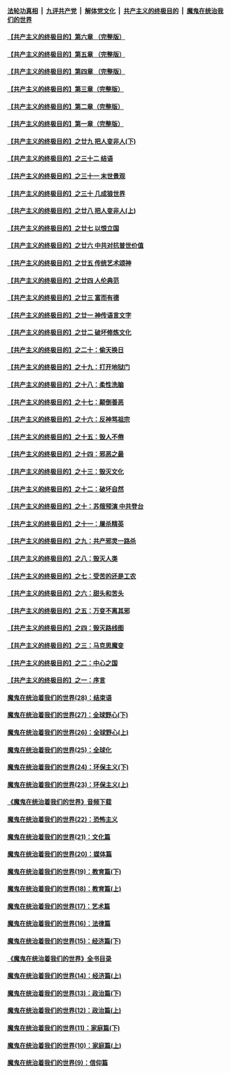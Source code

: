 ####  [法轮功真相](../../../../basic/blob/master/README.md?t=04141130) &nbsp;|&nbsp; [九评共产党](../../../../9ping.md/blob/master/README.md?t=04141130) &nbsp;|&nbsp; [解体党文化](../../../../jtdwh.md/blob/master/README.md?t=04141130)  &nbsp;|&nbsp; [共产主义的终极目的](../../../../gczydzjmd.md/blob/master/README.md?t=04141130) &nbsp;|&nbsp; [魔鬼在统治我们的世界](../../../../mgztzwmdsj.md/blob/master/README.md?t=04141130) 

#### [【共产主义的终极目的】第六章 （完整版）](../pages/nsc422/n11428913.md?t=04141130) 

#### [【共产主义的终极目的】第五章 （完整版）](../pages/nsc422/n11428912.md?t=04141130) 

#### [【共产主义的终极目的】第四章 （完整版）](../pages/nsc422/n11428907.md?t=04141130) 

#### [【共产主义的终极目的】第三章（完整版）](../pages/nsc422/n11428848.md?t=04141130) 

#### [【共产主义的终极目的】第二章（完整版）](../pages/nsc422/n11428831.md?t=04141130) 

#### [【共产主义的终极目的】第一章（完整版）](../pages/nsc422/n11417651.md?t=04141130) 

#### [【共产主义的终极目的】之廿九 把人变非人(下)](../pages/nsc422/n11344140.md?t=04141130) 

#### [【共产主义的终极目的】之三十二 结语](../pages/nsc422/n11360535.md?t=04141130) 

#### [【共产主义的终极目的】之三十一 末世景观](../pages/nsc422/n11351129.md?t=04141130) 

#### [【共产主义的终极目的】之三十 几成狼世界](../pages/nsc422/n11348280.md?t=04141130) 

#### [【共产主义的终极目的】之廿八 把人变非人(上)](../pages/nsc422/n11340492.md?t=04141130) 

#### [【共产主义的终极目的】之廿七 以恨立国](../pages/nsc422/n11336944.md?t=04141130) 

#### [【共产主义的终极目的】之廿六 中共对抗普世价值](../pages/nsc422/n11324785.md?t=04141130) 

#### [【共产主义的终极目的】之廿五 传统艺术颂神](../pages/nsc422/n11296396.md?t=04141130) 

#### [【共产主义的终极目的】之廿四 人伦典范](../pages/nsc422/n11296397.md?t=04141130) 

#### [【共产主义的终极目的】之廿三 富而有德](../pages/nsc422/n11283598.md?t=04141130) 

#### [【共产主义的终极目的】之廿一 神传语言文字](../pages/nsc422/n11263265.md?t=04141130) 

#### [【共产主义的终极目的】之廿二 破坏修炼文化](../pages/nsc422/n11245728.md?t=04141130) 

#### [【共产主义的终极目的】之二十：偷天换日](../pages/nsc422/n11238846.md?t=04141130) 

#### [【共产主义的终极目的】之十九：打开地狱门](../pages/nsc422/n11206376.md?t=04141130) 

#### [【共产主义的终极目的】之十八：柔性洗脑](../pages/nsc422/n11199994.md?t=04141130) 

#### [【共产主义的终极目的】之十七：颠倒善恶](../pages/nsc422/n11179782.md?t=04141130) 

#### [【共产主义的终极目的】之十六：反神骂祖宗](../pages/nsc422/n11166798.md?t=04141130) 

#### [【共产主义的终极目的】之十五：毁人不倦](../pages/nsc422/n11166792.md?t=04141130) 

#### [【共产主义的终极目的】之十四：邪恶之最](../pages/nsc422/n11150249.md?t=04141130) 

#### [【共产主义的终极目的】之十三：毁灭文化](../pages/nsc422/n11135227.md?t=04141130) 

#### [【共产主义的终极目的】之十二：破坏自然](../pages/nsc422/n11135214.md?t=04141130) 

#### [【共产主义的终极目的】之十：苏俄预演 中共登台](../pages/nsc422/n11118424.md?t=04141130) 

#### [【共产主义的终极目的】之十一：屠杀精英](../pages/nsc422/n11118442.md?t=04141130) 

#### [【共产主义的终极目的】之九：共产邪灵一路杀](../pages/nsc422/n11114139.md?t=04141130) 

#### [【共产主义的终极目的】之八：毁灭人类](../pages/nsc422/n11108503.md?t=04141130) 

#### [【共产主义的终极目的】之七：受苦的还是工农](../pages/nsc422/n11101809.md?t=04141130) 

#### [【共产主义的终极目的】之六：甜头和苦头](../pages/nsc422/n11096971.md?t=04141130) 

#### [【共产主义的终极目的】之五：万变不离其邪](../pages/nsc422/n11091285.md?t=04141130) 

#### [【共产主义的终极目的】之四：毁灭路线图](../pages/nsc422/n11086284.md?t=04141130) 

#### [【共产主义的终极目的】之三：马克思魔变](../pages/nsc422/n11061941.md?t=04141130) 

#### [【共产主义的终极目的】之二：中心之国](../pages/nsc422/n11047728.md?t=04141130) 

#### [【共产主义的终极目的】之一：序言](../pages/nsc422/n11086077.md?t=04141130) 

#### [魔鬼在统治着我们的世界(28)：结束语](../pages/nsc422/n10936246.md?t=04141130) 

#### [魔鬼在统治着我们的世界(27)：全球野心(下)](../pages/nsc422/n10928319.md?t=04141130) 

#### [魔鬼在统治着我们的世界(26)：全球野心(上)](../pages/nsc422/n10900318.md?t=04141130) 

#### [魔鬼在统治着我们的世界(25)：全球化](../pages/nsc422/n10788205.md?t=04141130) 

#### [魔鬼在统治着我们的世界(24)：环保主义(下)](../pages/nsc422/n10695307.md?t=04141130) 

#### [魔鬼在统治着我们的世界(23)：环保主义(上)](../pages/nsc422/n10688613.md?t=04141130) 

#### [《魔鬼在统治着我们的世界》音频下载](../pages/nsc422/n10635553.md?t=04141130) 

#### [魔鬼在统治着我们的世界(22)：恐怖主义](../pages/nsc422/n10614727.md?t=04141130) 

#### [魔鬼在统治着我们的世界(21)：文化篇](../pages/nsc422/n10597706.md?t=04141130) 

#### [魔鬼在统治着我们的世界(20)：媒体篇](../pages/nsc422/n10586579.md?t=04141130) 

#### [魔鬼在统治着我们的世界(19)：教育篇(下)](../pages/nsc422/n10564808.md?t=04141130) 

#### [魔鬼在统治着我们的世界(18)：教育篇(上)](../pages/nsc422/n10526970.md?t=04141130) 

#### [魔鬼在统治着我们的世界(17)：艺术篇](../pages/nsc422/n10499093.md?t=04141130) 

#### [魔鬼在统治着我们的世界(16)：法律篇](../pages/nsc422/n10485969.md?t=04141130) 

#### [魔鬼在统治着我们的世界(15)：经济篇(下)](../pages/nsc422/n10469975.md?t=04141130) 

#### [《魔鬼在统治着我们的世界》全书目录](../pages/nsc422/n10464261.md?t=04141130) 

#### [魔鬼在统治着我们的世界(14)：经济篇(上)](../pages/nsc422/n10457370.md?t=04141130) 

#### [魔鬼在统治着我们的世界(13)：政治篇(下)](../pages/nsc422/n10448270.md?t=04141130) 

#### [魔鬼在统治着我们的世界(12)：政治篇(上)](../pages/nsc422/n10444576.md?t=04141130) 

#### [魔鬼在统治着我们的世界(11)：家庭篇(下)](../pages/nsc422/n10440961.md?t=04141130) 

#### [魔鬼在统治着我们的世界(10)：家庭篇(上)](../pages/nsc422/n10435448.md?t=04141130) 

#### [魔鬼在统治着我们的世界(9)：信仰篇](../pages/nsc422/n10432159.md?t=04141130) 

